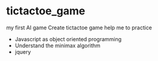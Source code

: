 # tictactoe_game
my first AI game
Create tictactoe game help me to practice 
  - Javascript as object oriented programming
  - Understand the minimax algorithm
  - jquery

